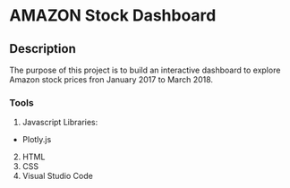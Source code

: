 # AMAZON Stock Dashboard

## Description
The purpose of this project is to build an interactive dashboard to explore Amazon stock prices fron January 2017 to March 2018. 

### Tools
1.  Javascript Libraries:
 -  Plotly.js
2.  HTML
3.  CSS
4.  Visual Studio Code
